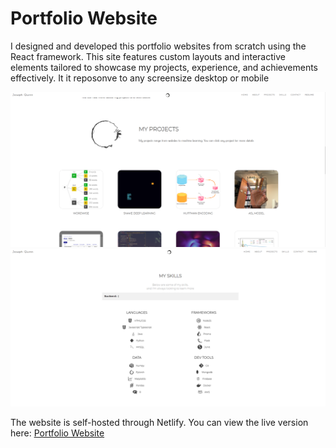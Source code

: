 # Portfolio Website

I designed and developed this portfolio websites from scratch using the React framework. This site features custom layouts and interactive elements tailored to showcase my projects, experience, and achievements effectively. It it reposonve to any screensize desktop or mobile

<div style="text-align: center;">
  <img width=600, src="./public/webDemo1.png">
  <img width=600, src="./public/webDemo2.png">
</div>

The website is self-hosted through Netlify. You can view the live version here: [Portfolio Website](https://josephquinn.dev)

